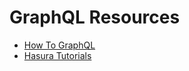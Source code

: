 # GraphQL Resources

- [How To GraphQL](https://www.howtographql.com/)
- [Hasura
    Tutorials](https://hasura.io/learn/#intro-graphql)
